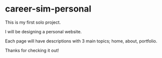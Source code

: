 # career-sim-personal

This is my first solo project.

I will be designing a personal website.

Each page will have descriptions with 3 main topics; home, about, portfolio.

Thanks for checking it out!